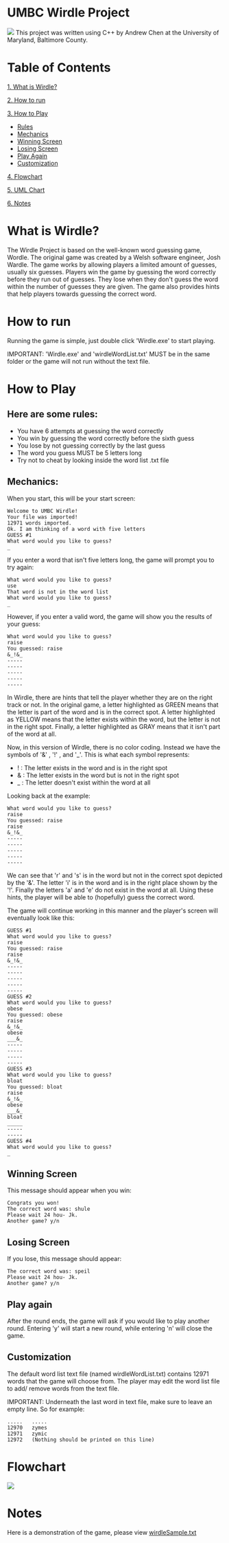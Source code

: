 # UMBC Wirdle Project
<img src=https://github.com/AChen342/UMBC-Wirdle-Project/blob/master/WirdleLogo.png>
 This project was written using C++ by Andrew Chen at the University of Maryland, Baltimore County.

# Table of Contents
[1. What is Wirdle?](#umbc-wirdle-project)

[2. How to run](#how-to-run) 

[3. How to Play](#how-to-play) 
- [Rules](#here-are-some-rules)
- [Mechanics](#mechanics)
- [Winning Screen](#winning-screen)
- [Losing Screen](#losing-screen)
- [Play Again](#play-again)
- [Customization](#customization)

[4. Flowchart](#flowchart) 

[5. UML Chart](#uml-chart) 

[6. Notes](#notes) 


# What is Wirdle?
The Wirdle Project is based on the well-known word guessing game, Wordle. The original game
was created by a Welsh software engineer, Josh Wardle. The game works by allowing players
a limited amount of guesses, usually six guesses. Players win the game by guessing the word
correctly before they run out of guesses. They lose when they don't guess the word within the
number of guesses they are given. The game also provides hints that help players towards
guessing the correct word.

# How to run
Running the game is simple, just double click 'Wirdle.exe' to start playing.

IMPORTANT: 'Wirdle.exe' and 'wirdleWordList.txt' MUST be in the same folder or the game
will not run without the text file.

# How to Play
## Here are some rules:
- You have 6 attempts at guessing the word correctly
- You win by guessing the word correctly before the sixth guess
- You lose by not guessing correctly by the last guess
- The word you guess MUST be 5 letters long
- Try not to cheat by looking inside the word list .txt file

## Mechanics:
When you start, this will be your start screen:

``` 
Welcome to UMBC Wirdle!
Your file was imported!
12971 words imported.
Ok. I am thinking of a word with five letters
GUESS #1
What word would you like to guess?
_
```
If you enter a word that isn't five letters long, the game will prompt you to
try again:

```
What word would you like to guess?
use
That word is not in the word list
What word would you like to guess?
_
```
However, if you enter a valid word, the game will show you the results of your guess:
```
What word would you like to guess?
raise
You guessed: raise
&_!&_
-----
-----
-----
-----
-----
```
In Wirdle, there are hints that tell the player whether they are on the right track or not. In the original game, a letter highlighted as GREEN means that the letter is part of the word and is in the correct spot. A letter highlighted as YELLOW means that the letter exists within the word, but the letter is not in the right spot. Finally, a letter highlighted as GRAY means that it isn't part of the word at all.

Now, in this version of Wirdle, there is no color coding. Instead we have the symbols of '&' , '!' , and '_'. This is what each symbol represents:
- ! : The letter exists in the word and is in the right spot
- & : The letter exists in the word but is not in the right spot
- _ : The letter doesn't exist within the word at all

Looking back at the example:
```
What word would you like to guess?
raise
You guessed: raise
raise
&_!&_
-----
-----
-----
-----
-----
```
We can see that 'r' and 's' is in the word but not in the correct spot depicted by the '&'. The letter 'i' is in the word and is in the right place shown by the '!'. Finally the letters 'a' and 'e' do not exist in the word at all. Using these hints, the player will be able to (hopefully) guess the correct word.

The game will continue working in this manner and the player's screen will eventually look like this:
```
GUESS #1
What word would you like to guess?
raise
You guessed: raise
raise
&_!&_
-----
-----
-----
-----
-----
GUESS #2
What word would you like to guess?
obese
You guessed: obese
raise
&_!&_
obese
___&_
-----
-----
-----
-----
GUESS #3
What word would you like to guess?
bloat
You guessed: bloat
raise
&_!&_
obese
___&_
bloat
_____
-----
-----
GUESS #4
What word would you like to guess?
_
```
## Winning Screen
This message should appear when you win:
```
Congrats you won!
The correct word was: shule
Please wait 24 hou- Jk.
Another game? y/n
```

## Losing Screen
If you lose, this message should appear:
```
The correct word was: speil
Please wait 24 hou- Jk.
Another game? y/n
```

## Play again
After the round ends, the game will ask if you would like to play another round. Entering 
'y' will start a new round, while entering 'n' will close the game.

## Customization
The default word list text file (named wirdleWordList.txt) contains 12971 words that
the game will choose from. The player may edit the word list file to add/ remove
words from the text file. 

IMPORTANT: Underneath the last word in text file, make 
sure to leave an empty line. So for example:
```
.....   .....
12970   zymes
12971   zymic
12972   (Nothing should be printed on this line)
```
# Flowchart
<img src=https://github.com/AChen342/UMBC-Wirdle-Project/blob/master/UMBC-WIRDLE-Flowchart.png>

# Notes
Here is a demonstration of the game, please view [wirdleSample.txt](https://github.com/AChen342/UMBC-Wirdle-Project/blob/master/wirdleSample.txt)